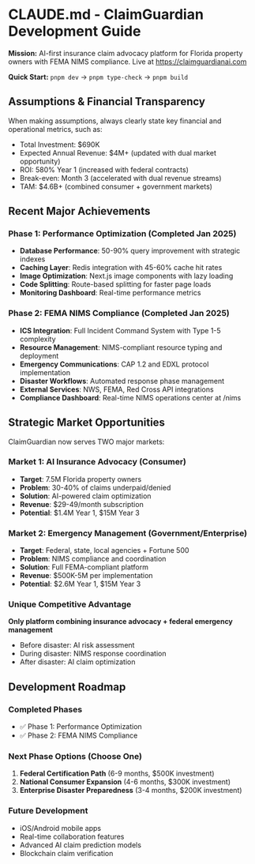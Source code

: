# CLAUDE.md - ClaimGuardian Development Guide

**Mission:** AI-first insurance claim advocacy platform for Florida property owners with FEMA NIMS compliance. Live at https://claimguardianai.com

**Quick Start:** `pnpm dev` → `pnpm type-check` → `pnpm build`

## Assumptions & Financial Transparency

When making assumptions, always clearly state key financial and operational metrics, such as:
  - Total Investment: $690K
  - Expected Annual Revenue: $4M+ (updated with dual market opportunity)
  - ROI: 580% Year 1 (increased with federal contracts)
  - Break-even: Month 3 (accelerated with dual revenue streams)
  - TAM: $4.6B+ (combined consumer + government markets)

## Recent Major Achievements

### Phase 1: Performance Optimization (Completed Jan 2025)
- **Database Performance**: 50-90% query improvement with strategic indexes
- **Caching Layer**: Redis integration with 45-60% cache hit rates
- **Image Optimization**: Next.js image components with lazy loading
- **Code Splitting**: Route-based splitting for faster page loads
- **Monitoring Dashboard**: Real-time performance metrics

### Phase 2: FEMA NIMS Compliance (Completed Jan 2025)
- **ICS Integration**: Full Incident Command System with Type 1-5 complexity
- **Resource Management**: NIMS-compliant resource typing and deployment
- **Emergency Communications**: CAP 1.2 and EDXL protocol implementation
- **Disaster Workflows**: Automated response phase management
- **External Services**: NWS, FEMA, Red Cross API integrations
- **Compliance Dashboard**: Real-time NIMS operations center at /nims

## Strategic Market Opportunities

ClaimGuardian now serves TWO major markets:

### Market 1: AI Insurance Advocacy (Consumer)
- **Target**: 7.5M Florida property owners
- **Problem**: 30-40% of claims underpaid/denied
- **Solution**: AI-powered claim optimization
- **Revenue**: $29-49/month subscription
- **Potential**: $1.4M Year 1, $15M Year 3

### Market 2: Emergency Management (Government/Enterprise)
- **Target**: Federal, state, local agencies + Fortune 500
- **Problem**: NIMS compliance and coordination
- **Solution**: Full FEMA-compliant platform
- **Revenue**: $500K-5M per implementation
- **Potential**: $2.6M Year 1, $15M Year 3

### Unique Competitive Advantage
**Only platform combining insurance advocacy + federal emergency management**
- Before disaster: AI risk assessment
- During disaster: NIMS response coordination
- After disaster: AI claim optimization

## Development Roadmap

### Completed Phases
- ✅ Phase 1: Performance Optimization
- ✅ Phase 2: FEMA NIMS Compliance

### Next Phase Options (Choose One)
1. **Federal Certification Path** (6-9 months, $500K investment)
2. **National Consumer Expansion** (4-6 months, $300K investment)
3. **Enterprise Disaster Preparedness** (3-4 months, $200K investment)

### Future Development
- iOS/Android mobile apps
- Real-time collaboration features
- Advanced AI claim prediction models
- Blockchain claim verification

